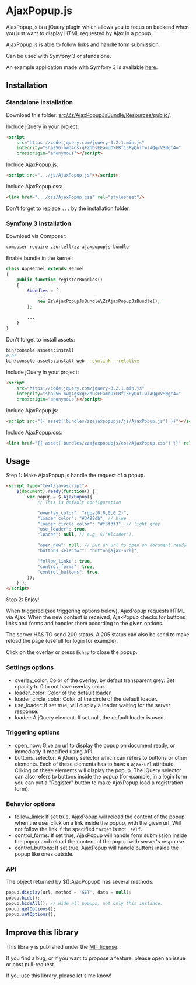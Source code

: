 AjaxPopup.js
============

AjaxPopup.js is a jQuery plugin which allows you to focus on backend when you just want to display HTML requested by Ajax in a popup.

AjaxPopup.js is able to follow links and handle form submission.

Can be used with Symfony 3 or standalone.

An example application made with Symfony 3 is available [here](https://github.com/Zzortell/AjaxPopupExample).

## Installation

### Standalone installation

Download this folder: [src/Zz/AjaxPopupJsBundle/Resources/public/](https://github.com/Zzortell/AjaxPopup.js/tree/master/Resources/public).

Include jQuery in your project:
```html
<script
    src="https://code.jquery.com/jquery-3.2.1.min.js"
    integrity="sha256-hwg4gsxgFZhOsEEamdOYGBf13FyQuiTwlAQgxVSNgt4="
    crossorigin="anonymous"></script>
```

Include AjaxPopup.js:
```html
<script src=".../js/AjaxPopup.js"></script>
```

Include AjaxPopup.css:
```html
<link href=".../css/AjaxPopup.css" rel="stylesheet"/>
```

Don't forget to replace `...` by the installation folder.

### Symfony 3 installation

Download via Composer:
```bash
composer require zzortell/zz-ajaxpopupjs-bundle
```

Enable bundle in the kernel:
```php
class AppKernel extends Kernel
{
    public function registerBundles()
    {
        $bundles = [
            ...
            new Zz\AjaxPopupJsBundle\ZzAjaxPopupJsBundle(),
        ];

        ...
    }
}
```

Don't forget to install assets:
```bash
bin/console assets:install
# or
bin/console assets:install web --symlink --relative
```

Include jQuery in your project:
```html
<script
	src="https://code.jquery.com/jquery-3.2.1.min.js"
	integrity="sha256-hwg4gsxgFZhOsEEamdOYGBf13FyQuiTwlAQgxVSNgt4="
	crossorigin="anonymous"></script>
```

Include AjaxPopup.js:
```html
<script src="{{ asset('bundles/zzajaxpopupjs/js/AjaxPopup.js') }}"></script>
```

Include AjaxPopup.css:
```html
<link href="{{ asset('bundles/zzajaxpopupjs/css/AjaxPopup.css') }}" rel="stylesheet"/>
```

## Usage

Step 1: Make AjaxPopup.js handle the request of a popup.
```html
<script type="text/javascript">
    $(document).ready(function() {
        var popup = $.AjaxPopup({
            // This is default configuration

            "overlay_color": "rgba(0,0,0,0.2)",
            "loader_color": "#3498db", // blue
            "loader_circle_color": "#f3f3f3", // light grey
            "use_loader": true,
            "loader": null, // e.g. $("#loader"),

            "open_now": null, // put an url to open on document ready
            "buttons_selector": "button[ajax-url]",

            "follow_links": true,
            "control_forms": true,
            "control_buttons": true,
        });
    } );
</script>
```

Step 2: Enjoy!

When triggered (see triggering options below), AjaxPopup requests HTML via Ajax. When the new content is received, AjaxPopup checks for buttons, links and forms and handles them according to the given options.

The server HAS TO send 200 status. A 205 status can also be send to make reload the page (usefull for login for example).

Click on the overlay or press `Echap` to close the popup.


### Settings options
- overlay_color: Color of the overlay, by defaut transparent grey. Set opacity to 0 to not have overlay color.
- loader_color: Color of the default loader.
- loader_circle_color: Color of the circle of the default loader.
- use_loader: If set true, will display a loader waiting for the server response.
- loader: A jQuery element. If set null, the default loader is used.

### Triggering options
- open_now: Give an url to display the popup on document ready, or immediatly if modified using API.
- buttons_selector: A jQuery selector which can refers to buttons or other elements. Each of these elements has to have a `ajax-url` attribute. Cliking on these elements will display the popup. The jQuery selector can also refers to buttons inside the popup (for example, in a login form you can put a "Register" button to make AjaxPopup load a registration form).

### Behavior options
- follow_links: If set true, AjaxPopup will reload the content of the popup when the user click on a link inside the popup, with the given url. Will not follow the link if the specified `target` is not `_self`.
- control_forms: If set true, AjaxPopup will handle form submission inside the popup and reload the content of the popup with server's response.
- control_buttons: If set true, AjaxPopup will handle buttons inside the popup like ones outside.

### API
The object returned by $().AjaxPopup() has several methods:
```js
popup.display(url, method = 'GET', data = null);
popup.hide();
popup.hideAll(); // Hide all popups, not only this instance.
popup.getOptions();
popup.setOptions();
```

## Improve this library

This library is published under the [MIT license](https://github.com/Zzortell/AjaxPopup.js/blob/master/LICENSE).

If you find a bug, or if you want to propose a feature, please open an issue or post pull-request.

If you use this library, please let's me know!

